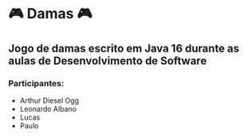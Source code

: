 # 🎮 Damas 🎮
## Jogo de damas escrito em Java 16 durante as aulas de Desenvolvimento de Software
### Participantes: 
* Arthur Diesel Ogg
* Leonardo Albano
* Lucas 
* Paulo